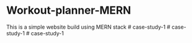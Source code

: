# Workout-planner-MERN
This is a simple website build using MERN stack
#   c a s e - s t u d y - 1  
 #   c a s e - s t u d y - 1  
 #   c a s e - s t u d y - 1  
 